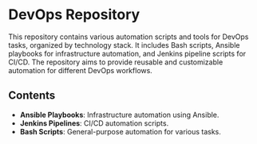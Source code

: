 # DevOps Repository

This repository contains various automation scripts and tools for DevOps tasks, organized by technology stack. It includes Bash scripts, Ansible playbooks for infrastructure automation, and Jenkins pipeline scripts for CI/CD. The repository aims to provide reusable and customizable automation for different DevOps workflows.

## Contents
- **Ansible Playbooks**: Infrastructure automation using Ansible.
- **Jenkins Pipelines**: CI/CD automation scripts.
- **Bash Scripts**: General-purpose automation for various tasks.
